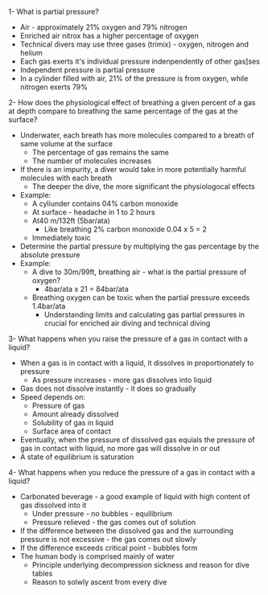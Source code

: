 1- What is partial pressure?

- Air - approximately 21% oxygen and 79% nitrogen
- Enriched air nitrox has a higher percentage of oxygen
- Technical divers may use three gases (trimix) - oxygen, nitrogen and helium
- Each gas exerts it's individual pressure indenpendently of other gas]ses
- Independent pressure is partial pressure
- In a cylinder filled with air, 21% of the pressure is from oxygen, while nitrogen exerts 79%

2- How does the physiological effect of breathing a given percent of a gas at depth compare to breathing the same percentage of the gas at the surface?

- Underwater, each breath has more molecules compared to a breath of same volume at the surface
    - The percentage of gas remains the same
    - The number of molecules increases
- If there is an impurity, a diver would take in more potentially harmful molecules with each breath
    - The deeper the dive, the more significant the physiologocal effects
- Example:
    - A cyliunder contains 04% carbon monoxide
    - At surface - headache in 1 to 2 hours
    - At40 m/132ft (5bar/ata)
        - Like breathing 2% carbon monoxide
            0.04 x 5 = 2
    - Immediately toxic
- Determine the partial pressure by multiplying the gas percentage by the absolute pressure
- Example:
    - A dive to 30m/99ft, breathing air - what is the partial pressure of oxygen?
        - 4bar/ata x 21 = 84bar/ata
    - Breathing oxygen can be toxic when the partial pressure exceeds 1.4bar/ata
        - Understanding limits and calculating gas partial pressures in crucial for enriched air diving and technical diving

3- What happens when you raise the pressure of a gas in contact with a liquid?

- When a gas is in contact with a liquid, it dissolves in proportionately to pressure
    - As pressure increases - more gas dissolves into liquid
- Gas does not dissolve instantly - it does so gradually
- Speed depends on:
    - Pressure of gas
    - Amount already dissolved
    - Solubility of gas in liquid
    - Surface area of contact
- Eventually, when the pressure of dissolved gas equials the pressure of gas in contact with liquid, no more gas will dissolve in or out
- A state of equilibrium is saturation

4- What happens when you reduce the pressure of a gas in contact with a liquid?

- Carbonated beverage - a good example of liquid with high content of gas dissolved into it
    - Under pressure - no bubbles - equilibrium
    - Pressure relieved - the gas comes out of solution
- If the difference between the dissolved gas and the surrounding pressure is not excessive - the gas comes out slowly
- If the difference exceeds critical point - bubbles form
- The human body is comprised mainly of water
    - Principle underlying decompression sickness and reason for dive tables
    - Reason to solwly ascent from every dive

